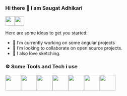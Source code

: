 ### Hi there 👋 I am Saugat Adhikari ###
<a href="https://www.linkedin.com/in/saugat-adhikari-586b85232/"><img src="https://avatars.githubusercontent.com/u/357098?s=200&v=4" width=30></a><a href="https://twitter.com/SaugatAdicary"><img src="https://avatars.githubusercontent.com/u/50278?s=200&v=4" width=30></a>
<!--
**saugatnp/saugatnp** is a ✨ _special_ ✨ repository because its `README.md` (this file) appears on your GitHub profile.
-->
Here are some ideas to get you started:

- 🔭 I’m currently working on some angular projects
- 👯 I’m looking to collaborate on open source projects.
- 🎉 I also love sketching.



### ⚙️ Some Tools and Tech i use

<img src="https://avatars.githubusercontent.com/u/139426?s=200&v=4" width=50><img src="https://user-images.githubusercontent.com/50577675/227496913-caae2e55-2fd9-4c3c-8dff-20dcda3b583f.png"  width=50  ><img src="https://user-images.githubusercontent.com/50577675/227497274-8a9e54ef-ed06-4918-8788-980cd98c3a00.png" width=50><img src="https://user-images.githubusercontent.com/50577675/227497339-64ab5aba-ac98-47de-a012-df1d2e330642.png" width=50><img src="https://user-images.githubusercontent.com/50577675/227497376-afc3feaf-f3bd-4162-a86d-c0e7af0c6c03.png" width=50><img src="https://user-images.githubusercontent.com/50577675/227497392-2ed627e2-13ff-411e-9bbf-ac4e603eeaf1.png" width=50><img src="https://raw.githubusercontent.com/dart-lang/site-shared/master/src/_assets/image/flutter/icon/64.png" width=50>



